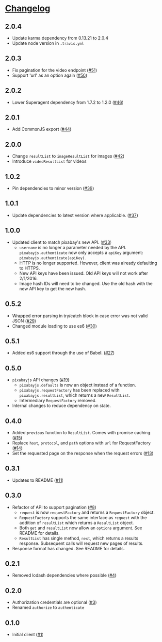 # [Changelog](https://github.com/yola/pixabayjs/releases)

## 2.0.4
* Update karma dependency from 0.13.21 to 2.0.4
* Update node version in `.travis.yml`

## 2.0.3
* Fix pagination for the video endpoint ([#51][51])
* Support 'url' as an option again ([#50][50])

[50]: https://github.com/yola/pixabayjs/pull/50
[51]: https://github.com/yola/pixabayjs/pull/51

## 2.0.2
* Lower Superagent dependency from 1.7.2 to 1.2.0 ([#46][46])

[46]: https://github.com/yola/pixabayjs/pull/46

## 2.0.1
* Add CommonJS export ([#44][44])

[44]: https://github.com/yola/pixabayjs/pull/44

## 2.0.0
* Change `resultList` to `imageResultList` for images ([#42][42])
* Introduce `videoResultList` for videos

[42]: https://github.com/yola/pixabayjs/pull/42

## 1.0.2
* Pin dependencies to minor version ([#39][39])

[39]: https://github.com/yola/pixabayjs/pull/39

## 1.0.1
* Update dependencies to latest version where applicable. ([#37][37])

[37]: https://github.com/yola/pixabayjs/pull/37

## 1.0.0
* Updated client to match pixabay's new API. ([#33][33])
    * `username` is no longer a parameter needed by the API. `pixabayjs.authenticate` now only accepts a `apiKey` argument: `pixabayjs.authenticate(apiKey)`.
    * HTTP is no longer supported. However, client was already defaulting to HTTPS.
    * New API keys have been issued. Old API keys will not work after 2/1/2016.
    * Image hash IDs will need to be changed. Use the old hash with the new API key to get the new hash.

[33]: https://github.com/yola/pixabayjs/pull/33

## 0.5.2
* Wrapped error parsing in try/catch block in case error was not valid JSON ([#29][29])
* Changed module loading to use es6 ([#30][30])

[29]: https://github.com/yola/pixabayjs/pull/29
[30]: https://github.com/yola/pixabayjs/pull/30

## 0.5.1
* Added es6 support through the use of Babel. ([#27][27])

[27]: https://github.com/yola/pixabayjs/pull/27

## 0.5.0
* `pixabayjs` API changes ([#19][19])
    - `pixabayjs.defaults` is now an object instead of a function.
    - `pixabayjs.requestFactory` has been replaced with `pixabayjs.resultList`, which returns a new `ResultList`.
    - Intermediary `RequestFactory` removed.
* Internal changes to reduce dependency on state.

[19]: https://github.com/yola/pixabayjs/pull/19

## 0.4.0
* Added `previous` function to `ResultList`. Comes with promise caching ([#15][15])
* Replace `host`, `protocol`, and `path` options with `url` for RequestFactory ([#14][14])
* Set the requested page on the response when the request errors ([#13][13])

[13]: https://github.com/yola/pixabayjs/pull/13
[14]: https://github.com/yola/pixabayjs/pull/14
[15]: https://github.com/yola/pixabayjs/pull/15

## 0.3.1
* Updates to README ([#11][11])

[11]: https://github.com/yola/pixabayjs/pull/11

## 0.3.0
* Refactor of API to support pagination ([#8][8])
    * `request` is now `requestFactory` and returns a `RequestFactory` object.
    * `RequestFactory` supports the same interface as `request` with the addition of `resultList` which returns a `ResultList` object.
    * Both `get` and `resultList` now allow an `options` argument. See README for details.
    * `ResultList` has single method, `next`, which returns a results response. Subsequent calls will request new pages of results.
* Response format has changed. See README for details.

[8]: https://github.com/yola/pixabayjs/pull/8

## 0.2.1
* Removed lodash dependencies where possible ([#4][4])

[4]: https://github.com/yola/pixabayjs/pull/4

## 0.2.0
* Authorization credentials are optional ([#3][3])
* Renamed `authorize` to `authenticate`

[3]: https://github.com/yola/pixabayjs/pull/3

## 0.1.0
* Initial client ([#1][1])

[1]: https://github.com/yola/pixabayjs/pull/1
